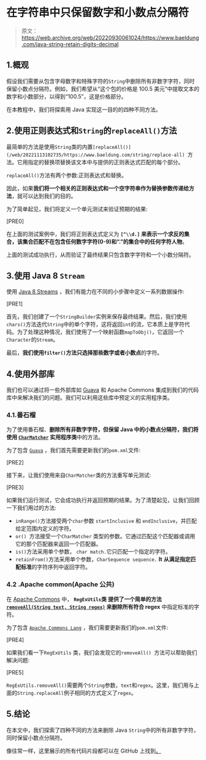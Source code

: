 # 在字符串中只保留数字和小数点分隔符

> 原文：<https://web.archive.org/web/20220930061024/https://www.baeldung.com/java-string-retain-digits-decimal>

## 1.概观

假设我们需要从包含字母数字和特殊字符的`String`中删除所有非数字字符，同时保留小数点分隔符。例如，我们希望从“这个包的价格是 100.5 美元”中提取文本的数字和小数部分，以得到“100.5”，这是价格部分。

在本教程中，我们将探索用 Java 实现这一目的的四种不同方法。

## 2.使用正则表达式和`String`的`replaceAll()`方法

最简单的方法是使用`String`类的内置`[replaceAll()](/web/20221113102735/https://www.baeldung.com/string/replace-all) `方法。它用指定的替换项替换该文本中与提供的正则表达式匹配的每个部分。

`replaceAll()`方法有两个参数:正则表达式和替换。

因此，如果**我们将一个相关的正则表达式和一个空字符串作为替换参数传递给方法**，就可以达到我们的目的。

为了简单起见，我们将定义一个单元测试来验证预期的结果:

[PRE0]

在上面的测试案例中，我们将正则表达式定义为 **`[^\\d.]` 来表示一个求反的集合，该集合匹配不在包含任何数字字符(0-9)和“.”的集合中的任何字符人物**。

上面的测试成功执行，从而验证了最终结果只包含数字字符和一个小数分隔符。

## 3.使用 Java 8 `Stream`

使用 [Java 8 Streams](/web/20221113102735/https://www.baeldung.com/java-streams) ，我们有能力在不同的小步骤中定义一系列数据操作:

[PRE1]

首先，我们创建了一个`StringBuilder`实例来保存最终结果。然后，我们使用`chars()`方法迭代`String`中的单个字符，这将返回`int`的流，它本质上是字符代码。为了处理这种情况，我们使用了一个映射函数`mapToObj()`，它返回一个`Character`的`Stream`。

最后，**我们使用`filter()`方法只选择那些数字或者小数点**的字符。

## 4.使用外部库

我们也可以通过将一些外部库如 [Guava](/web/20221113102735/https://www.baeldung.com/guava-guide) 和 Apache Commons 集成到我们的代码库中来解决我们的问题。我们可以利用这些库中预定义的实用程序类。

### 4.1.番石榴

为了使用番石榴、**删除所有非数字字符，但保留 Java 中的小数点分隔符，我们将使用 [`CharMatcher`](/web/20221113102735/https://www.baeldung.com/guava-string-charmatcher) 实用程序类**中的方法。

为了包含 [`Guava`](https://web.archive.org/web/20221113102735/https://mvnrepository.com/artifact/com.google.guava/guava/31.1-jre) ，我们首先需要更新我们的`pom.xml`文件:

[PRE2]

接下来，让我们使用来自`CharMatcher`类的方法重写单元测试:

[PRE3]

如果我们运行测试，它会成功执行并返回预期的结果。为了清楚起见，让我们回顾一下我们用过的方法:

*   `inRange()`方法接受两个`char`参数 `startInclusive` 和 `endInclusive`，并匹配给定范围内定义的字符。
*   `or() `方法接受一个`CharMatcher` 类型的参数。它通过匹配这个匹配器或调用它的那个匹配器来返回一个匹配器。
*   `is()`方法采用单个参数， `char match.`它只匹配一个指定的字符。
*   `retainFrom()`方法采用单个参数，`CharSequence sequence.` **It** **从满足指定匹配标准**的字符序列中返回字符。

### 4.2 .Apache common(Apache 公共)

在 [Apache Commons](/web/20221113102735/https://www.baeldung.com/java-commons-lang-3) 中， **`RegExUtils`类** **提供了一个简单的方法 [`removeAll(String text, String regex)`](https://web.archive.org/web/20221113102735/https://commons.apache.org/proper/commons-lang/javadocs/api-3.9/org/apache/commons/lang3/RegExUtils.html#removeAll-java.lang.String-java.lang.String-) 来删除所有符合 regex** 中指定标准的字符。

为了包含 [`Apache Commons Lang`](https://web.archive.org/web/20221113102735/https://mvnrepository.com/artifact/org.apache.commons/commons-lang3/3.12.0) ，我们需要更新我们的`pom.xml`文件:

[PRE4]

如果我们看一下`RegExUtils` 类，我们会发现它的`removeAll() `方法可以帮助我们解决问题:

[PRE5]

`RegExUtils.removeAll()`需要两个`String`参数，`text`和`regex`。这里，我们用与上面的`String.replaceAll`例子相同的方式定义了`regex`。

## 5.结论

在本文中，我们探索了四种不同的方法来删除 Java `String`中的所有非数字字符，同时保留小数点分隔符。

像往常一样，这里展示的所有代码片段都可以在 GitHub 上找到[。](https://web.archive.org/web/20221113102735/https://github.com/eugenp/tutorials/tree/master/core-java-modules/core-java-string-apis-2)